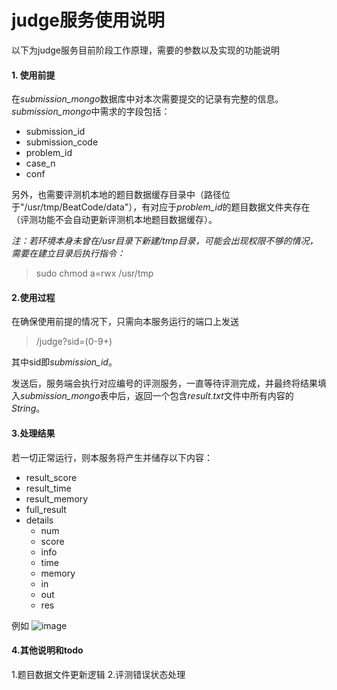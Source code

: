 # judge服务使用说明
以下为judge服务目前阶段工作原理，需要的参数以及实现的功能说明

#### 1. 使用前提
在*submission_mongo*数据库中对本次需要提交的记录有完整的信息。
*submission_mongo*中需求的字段包括：
 - submission_id
 - submission_code
 - problem_id
 - case_n
 - conf
 
 另外，也需要评测机本地的题目数据缓存目录中（路径位于"/usr/tmp/BeatCode/data"），有对应于*problem_id*的题目数据文件夹存在（评测功能不会自动更新评测机本地题目数据缓存）。
 
 *注：若环境本身未曾在/usr目录下新建/tmp目录，可能会出现权限不够的情况，需要在建立目录后执行指令：*
 >sudo chmod a=rwx /usr/tmp
 #### 2.使用过程
 在确保使用前提的情况下，只需向本服务运行的端口上发送
 > /judge?sid=(0-9+)
 
其中sid即*submission_id*。

发送后，服务端会执行对应编号的评测服务，一直等待评测完成，并最终将结果填入*submission_mongo*表中后，返回一个包含*result.txt*文件中所有内容的*String*。
#### 3.处理结果
若一切正常运行，则本服务将产生并储存以下内容：
 - result_score
 - result_time
 - result_memory
 - full_result
 - details
 	- num
    - score
    - info
    - time
    - memory
    - in
    - out
    - res

例如
![image](/api/codehub/v1/projects/7457897/uploads/a7148952-0190-448a-89df-6b812b4c12a1/1688541766766.png '1688541766766.png')

#### 4.其他说明和todo
1.题目数据文件更新逻辑
2.评测错误状态处理